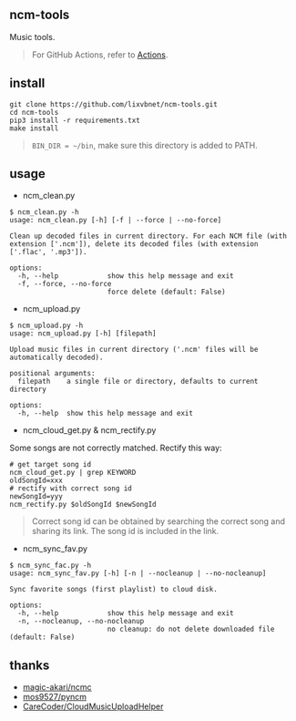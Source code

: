 ## ncm-tools
Music tools.

> For GitHub Actions, refer to [Actions](./Actions.md).

## install
```shell
git clone https://github.com/lixvbnet/ncm-tools.git
cd ncm-tools
pip3 install -r requirements.txt
make install
```

> `BIN_DIR = ~/bin`, make sure this directory is added to PATH.


## usage
- ncm_clean.py
```shell
$ ncm_clean.py -h
usage: ncm_clean.py [-h] [-f | --force | --no-force]

Clean up decoded files in current directory. For each NCM file (with extension ['.ncm']), delete its decoded files (with extension ['.flac', '.mp3']).

options:
  -h, --help            show this help message and exit
  -f, --force, --no-force
                        force delete (default: False)
```

- ncm_upload.py
```shell
$ ncm_upload.py -h
usage: ncm_upload.py [-h] [filepath]

Upload music files in current directory ('.ncm' files will be automatically decoded).

positional arguments:
  filepath    a single file or directory, defaults to current directory

options:
  -h, --help  show this help message and exit
```

- ncm_cloud_get.py & ncm_rectify.py

Some songs are not correctly matched. Rectify this way:

```shell
# get target song id
ncm_cloud_get.py | grep KEYWORD
oldSongId=xxx
# rectify with correct song id
newSongId=yyy
ncm_rectify.py $oldSongId $newSongId
```

> Correct song id can be obtained by searching the correct song and sharing its link. The song id is included in the link.

- ncm_sync_fav.py

```shell
$ ncm_sync_fac.py -h
usage: ncm_sync_fav.py [-h] [-n | --nocleanup | --no-nocleanup]

Sync favorite songs (first playlist) to cloud disk.

options:
  -h, --help            show this help message and exit
  -n, --nocleanup, --no-nocleanup
                        no cleanup: do not delete downloaded file (default: False)
```



## thanks
- [magic-akari/ncmc](https://github.com/magic-akari/ncmc)
- [mos9527/pyncm](https://github.com/mos9527/pyncm)
- [CareCoder/CloudMusicUploadHelper](https://github.com/CareCoder/CloudMusicUploadHelper)


